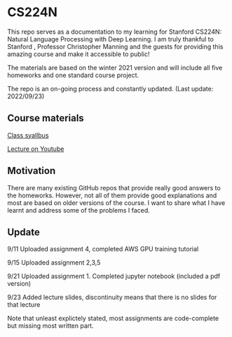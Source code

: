# CS224N
This repo serves as a documentation to my learning for Stanford CS224N: Natural Language Processing with Deep Learning. I am truly thankful to Stanford , Professor Christopher Manning and the guests for providing this amazing course and make it accessible to public!

The materials are based on the winter 2021 version and will include all five homeworks and one standard course project.

The repo is an on-going process and constantly updated. (Last update: 2022/09/23)

## Course materials

[Class syallbus](https://stanford-cs329s.github.io/syllabus.html)

[Lecture on Youtube](https://www.youtube.com/playlist?list=PLoROMvodv4rOSH4v6133s9LFPRHjEmbmJ)

## Motivation 

There are many existing GitHub repos that provide really good answers to the homeworks. However, not all of them provide good explanations and most are based on older versions of the course. I want to share what I have learnt and address some of the problems I faced.

## Update

9/11 Uploaded assignment 4, completed AWS GPU training tutorial

9/15 Uploaded assignment 2,3,5

9/21 Uploaded assignment 1. Completed jupyter notebook (included a pdf version)

9/23 Added lecture slides, discontinuity means that there is no slides for that lecture

Note that unleast explictely stated, most assignments are code-complete but missing most written part.
